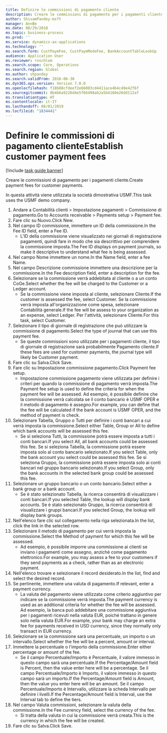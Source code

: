 ```yaml
---
title: Definire le commissioni di pagamento cliente
description: Creare le commissioni di pagamento per i pagamenti cliente.
author: ShivamPandey-msft
manager: AnnBe
ms.date: 08/29/2018
ms.topic: business-process
ms.prod: ''
ms.service: dynamics-ax-applications
ms.technology: ''
ms.search.form: CustPaymFee, CustPaymModeFee, BankAccountTableLookUp
audience: Application User
ms.reviewer: roschlom
ms.search.scope: Core, Operations
ms.search.region: Global
ms.author: shpandey
ms.search.validFrom: 2016-06-30
ms.dyn365.ops.version: Version 7.0.0
ms.openlocfilehash: f18b88cfdeef2e66003cd4411ace4b4c49e42f6f
ms.sourcegitcommit: 8b4b6a9226d4e5f66498ab2a5b4160e26dd112af
ms.translationtype: HT
ms.contentlocale: it-IT
ms.lasthandoff: 08/01/2019
ms.locfileid: "1834441"
---
```

# <a name="establish-customer-payment-fees"></a><span data-ttu-id="6bd61-103">Definire le commissioni di pagamento cliente</span><span class="sxs-lookup"><span data-stu-id="6bd61-103">Establish customer payment fees</span></span>

[!include [task guide banner](../../includes/task-guide-banner.md)]

<span data-ttu-id="6bd61-104">Creare le commissioni di pagamento per i pagamenti cliente.</span><span class="sxs-lookup"><span data-stu-id="6bd61-104">Create payment fees for customer payments.</span></span>

<span data-ttu-id="6bd61-105">In questa attività viene utilizzata la società dimostrativa USMF.</span><span class="sxs-lookup"><span data-stu-id="6bd61-105">This task uses the USMF demo company.</span></span>

1. <span data-ttu-id="6bd61-106">Andare a Contabilità clienti > Impostazione pagamenti > Commissione di pagamento.</span><span class="sxs-lookup"><span data-stu-id="6bd61-106">Go to Accounts receivable > Payments setup > Payment fee.</span></span>
2. <span data-ttu-id="6bd61-107">Fare clic su Nuovo.</span><span class="sxs-lookup"><span data-stu-id="6bd61-107">Click New.</span></span>
3. <span data-ttu-id="6bd61-108">Nel campo ID commissione, immettere un ID della commissione.</span><span class="sxs-lookup"><span data-stu-id="6bd61-108">In the Fee ID field, enter a Fee ID.</span></span>
    * <span data-ttu-id="6bd61-109">L'ID della commissione viene visualizzato nei giornali di registrazione pagamenti, quindi fare in modo che sia descrittivo per comprendere la commissione imposta.</span><span class="sxs-lookup"><span data-stu-id="6bd61-109">The Fee ID displays on payment journals, so make it descriptive to understand what fee is being assessed.</span></span>  
4. <span data-ttu-id="6bd61-110">Nel campo Nome immettere un nome.</span><span class="sxs-lookup"><span data-stu-id="6bd61-110">In the Name field, enter a fee Name.</span></span>
5. <span data-ttu-id="6bd61-111">Nel campo Descrizione commissione immettere una descrizione per la commissione.</span><span class="sxs-lookup"><span data-stu-id="6bd61-111">In the Fee description field, enter a description for the fee.</span></span>
6. <span data-ttu-id="6bd61-112">Selezionare se la commissione verrà addebitata al cliente o a un conto CoGe.</span><span class="sxs-lookup"><span data-stu-id="6bd61-112">Select whether the fee will be charged to the Customer or a Ledger account.</span></span>
    * <span data-ttu-id="6bd61-113">Se la commissione viene imposta al cliente, selezionare Cliente.</span><span class="sxs-lookup"><span data-stu-id="6bd61-113">If the customer is assessed the fee, select Customer.</span></span> <span data-ttu-id="6bd61-114">Se la commissione verrà imposta all'organizzazione come spesa, selezionare Contabilità generale.</span><span class="sxs-lookup"><span data-stu-id="6bd61-114">If the fee will be assess to your organization as an expense, select Ledger.</span></span> <span data-ttu-id="6bd61-115">Per l'attività, selezionare Cliente.</span><span class="sxs-lookup"><span data-stu-id="6bd61-115">For this task, select Customer.</span></span>  
7. <span data-ttu-id="6bd61-116">Selezionare il tipo di giornale di registrazione che può utilizzare la commissione di pagamento.</span><span class="sxs-lookup"><span data-stu-id="6bd61-116">Select the type of  journal that can use this payment fee.</span></span>
    * <span data-ttu-id="6bd61-117">Se queste commissioni sono utilizzate per i pagamenti cliente, il tipo di giornale di registrazione sarà probabilmente Pagamento cliente.</span><span class="sxs-lookup"><span data-stu-id="6bd61-117">If these fees are used for customer payments, the journal type will likely be Customer payment.</span></span>  
8. <span data-ttu-id="6bd61-118">Fare clic su Salva.</span><span class="sxs-lookup"><span data-stu-id="6bd61-118">Click Save.</span></span>
9. <span data-ttu-id="6bd61-119">Fare clic su Impostazione commissione pagamento.</span><span class="sxs-lookup"><span data-stu-id="6bd61-119">Click Payment fee setup.</span></span>
    * <span data-ttu-id="6bd61-120">Impostazione commissione pagamento viene utilizzata per definire i criteri per quando la commissione di pagamento verrà imposta.</span><span class="sxs-lookup"><span data-stu-id="6bd61-120">The Payment fee setup is used to define the criteria for when the payment fee will be assessed.</span></span>  <span data-ttu-id="6bd61-121">Ad esempio, è possibile definire che la commissione verrà calcolata se il conto bancario è USMF OPER e il metodo di pagamento è assegno.</span><span class="sxs-lookup"><span data-stu-id="6bd61-121">For example, you can define that the fee will be calculated if the bank account is USMF OPER, and the method of payment is check.</span></span>  
10. <span data-ttu-id="6bd61-122">Selezionare Tabella, Gruppo o Tutti per definire i conti bancari a cui verrà imposta la commissione.</span><span class="sxs-lookup"><span data-stu-id="6bd61-122">Select either Table, Group or All to define which bank accounts will be assessed this fee.</span></span>
    * <span data-ttu-id="6bd61-123">Se si seleziona Tutti, la commissione potrà essere imposta a tutti i conti bancari.</span><span class="sxs-lookup"><span data-stu-id="6bd61-123">If you select All, all bank accounts could be assessed this fee.</span></span>  <span data-ttu-id="6bd61-124">Se si seleziona Tabella, la commissione potrà essere imposta solo al conto bancario selezionato.</span><span class="sxs-lookup"><span data-stu-id="6bd61-124">If you select Table, only the bank account you select could be assessed this fee.</span></span> <span data-ttu-id="6bd61-125">Se si seleziona Gruppo, la commissione potrà essere imposta solo ai conti bancari nel gruppo bancario selezionato.</span><span class="sxs-lookup"><span data-stu-id="6bd61-125">If you select Group, only the bank accounts in the selected bank group could be assessed this fee.</span></span>  
11. <span data-ttu-id="6bd61-126">Selezionare un gruppo bancario o un conto bancario.</span><span class="sxs-lookup"><span data-stu-id="6bd61-126">Select either a bank group or a bank account.</span></span>
    * <span data-ttu-id="6bd61-127">Se è stato selezionato Tabella, la ricerca consentirà di visualizzare i conti bancari.</span><span class="sxs-lookup"><span data-stu-id="6bd61-127">If you selected Table, the lookup will display bank accounts.</span></span> <span data-ttu-id="6bd61-128">Se è stato selezionato Gruppo, la ricerca consentirà di visualizzare i gruppi bancari.</span><span class="sxs-lookup"><span data-stu-id="6bd61-128">If you selected Group, the lookup will display bank groups.</span></span>  
12. <span data-ttu-id="6bd61-129">Nell'elenco fare clic sul collegamento nella riga selezionata.</span><span class="sxs-lookup"><span data-stu-id="6bd61-129">In the list, click the link in the selected row.</span></span>
13. <span data-ttu-id="6bd61-130">Selezionare il metodo di pagamento per cui verrà imposta la commissione.</span><span class="sxs-lookup"><span data-stu-id="6bd61-130">Select the Method of payment for which this fee will be assessed.</span></span>
    * <span data-ttu-id="6bd61-131">Ad esempio, è possibile imporre una commissione ai clienti se inviano i pagamenti come assegno, anziché come pagamento elettronico.</span><span class="sxs-lookup"><span data-stu-id="6bd61-131">For example, you may assess a fee to your customers if they send payments as a check, rather than as an electronic payment.</span></span>  
14. <span data-ttu-id="6bd61-132">Nell'elenco trovare e selezionare il record desiderato.</span><span class="sxs-lookup"><span data-stu-id="6bd61-132">In the list, find and select the desired record.</span></span>
15. <span data-ttu-id="6bd61-133">Se pertinente, immettere una valuta di pagamento.</span><span class="sxs-lookup"><span data-stu-id="6bd61-133">If relevant, enter a payment currency.</span></span>
    * <span data-ttu-id="6bd61-134">La valuta del pagamento viene utilizzata come criterio aggiuntivo per indicare se la commissione verrà imposta.</span><span class="sxs-lookup"><span data-stu-id="6bd61-134">The payment currency is used as an additional criteria for whether the fee will be assessed.</span></span>  <span data-ttu-id="6bd61-135">Ad esempio, la banca può addebitare una commissione aggiuntiva per i pagamenti ricevuti nella valuta EUR, poiché trattano in genere solo nella valuta EUR.</span><span class="sxs-lookup"><span data-stu-id="6bd61-135">For example, your bank may charge an extra fee for payments received in USD currency, since they normally only transact in EUR currency.</span></span>  
16. <span data-ttu-id="6bd61-136">Selezionare se la commissione sarà una percentuale, un importo o un intervallo.</span><span class="sxs-lookup"><span data-stu-id="6bd61-136">Select whether the fee will be a percent, amount or interval.</span></span>
17. <span data-ttu-id="6bd61-137">Immettere la percentuale o l'importo della commissione.</span><span class="sxs-lookup"><span data-stu-id="6bd61-137">Enter either percentage or amount of the fee.</span></span>
    * <span data-ttu-id="6bd61-138">Se il campo Percentuale/Importo è Percentuale, il valore immesso in questo campo sarà una percentuale.</span><span class="sxs-lookup"><span data-stu-id="6bd61-138">If the Percentage/Amount field is Percent, then the value enter here will be a percentage.</span></span> <span data-ttu-id="6bd61-139">Se il campo Percentuale/Importo è Importo, il valore immesso in questo campo sarà un importo.</span><span class="sxs-lookup"><span data-stu-id="6bd61-139">If the Percentage/Amount field is Amount, then the value you enter here will be an amount.</span></span> <span data-ttu-id="6bd61-140">Se il campo Percentuale/Importo è Intervallo, utilizzare la scheda Intervallo per definire i livelli.</span><span class="sxs-lookup"><span data-stu-id="6bd61-140">If the Percentage/Amount field is Interval, use the Interval tab to define the tiers.</span></span>  
18. <span data-ttu-id="6bd61-141">Nel campo Valuta commissioni, selezionare la valuta della commissione.</span><span class="sxs-lookup"><span data-stu-id="6bd61-141">In the Fee currency field, select the currency of the fee.</span></span>
    * <span data-ttu-id="6bd61-142">Si tratta della valuta in cui la commissione verrà creata.</span><span class="sxs-lookup"><span data-stu-id="6bd61-142">This is the currency in which the fee will be created.</span></span>  
19. <span data-ttu-id="6bd61-143">Fare clic su Salva.</span><span class="sxs-lookup"><span data-stu-id="6bd61-143">Click Save.</span></span>

